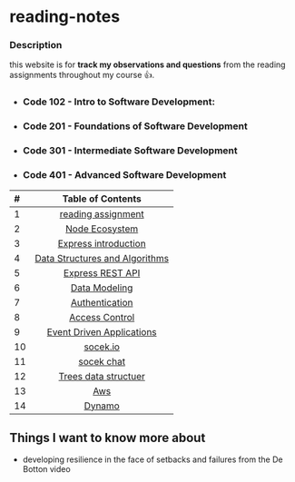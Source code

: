 # reading-notes
### Description 
this website is for  **track my observations and questions** from the reading assignments throughout my course :+1:.

- ###  Code 102 - Intro to Software Development:
- ###  Code 201 - Foundations of Software Development
- ###  Code 301 - Intermediate Software Development
- ### Code 401 - Advanced Software Development


| #      | Table of Contents 
| :---        |    :----:         
| 1      | [reading assignment](https://github.com/jadaan96/reading-notes.md/blob/main/reading%20assignment.md)       
| 2   | [Node Ecosystem](./class1.md)
|3|        [Express introduction](./Express%20introduction.md)
|4|[Data Structures and Algorithms](./Data%20Structures%20and%20Algorithms.md)
|5| [Express REST API](./Express%20REST%20API.md)
|6| [Data Modeling](./Data%20Modeling.md)
|7| [Authentication](./Authentication.md)
|8| [Access Control](./Access%20Control.md)
|9| [Event Driven Applications](./%20Event-Driven-Applications.md)
|10| [socek.io](./%20Socket.md)
|11| [socek chat](./socketChat.md)
|12| [Trees data structuer](./trees.md)
|13| [Aws](./s3-aws.md)
|14| [Dynamo](./Dynamo-Lambd.md)








## Things I want to know more about
* developing resilience in the face of setbacks and failures from the De Botton video 
